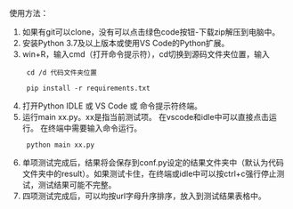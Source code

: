 使用方法：
1. 如果有git可以clone，没有可以点击绿色code按钮-下载zip解压到电脑中。
2. 安装Python 3.7及以上版本或使用VS Code的Python扩展。
3. win+R，输入cmd（打开命令提示符），cd切换到源码文件夹位置，输入
   ```shell
    cd /d 代码文件夹位置
   ```
   ```shell
    pip install -r requirements.txt 
   ```
4. 打开Python IDLE 或 VS Code 或 命令提示符终端。
5. 运行main xx.py。xx是指当前测试项。
   在vscode和idle中可以直接点击运行。
   在终端中需要输入命令运行。
   ```shell
    python main xx.py
   ```
6. 单项测试完成后，结果将会保存到conf.py设定的结果文件夹中（默认为代码文件夹中的result）。如果测试卡住，在终端或idle中可以按ctrl+c强行停止测试，测试结果可能不完整。
7. 四项测试完成后，可以均按url字母升序排序，放入到测试结果表格中。